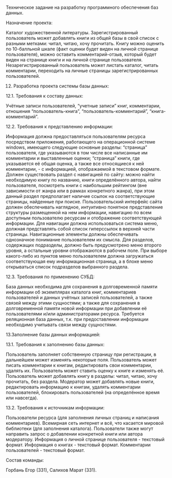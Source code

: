 Техническое задание на разработку программного обеспечения баз данных.

Назначение проекта:

Каталог художественной литературы. Зарегистрированный пользователь может добавлять книги из общей базы в свой список с разными метками: читал, читаю, хочу прочитать. Книгу можно оценить по 10-балльной шкале (факт оценки будет виден на личной странице пользователя), можно оставить комментарий-отзыв, который будет виден на странице книги и на личной странице пользователя. Незарегистрированный пользователь может листать каталог, читать комментарии, переходить на личные страницы зарегистрированных пользователей.

12. Разработка проекта системы базы данных:

12.1. Требования к составу данных:

Учётные записи пользователей, “учетные записи” книг, комментарии, отношения “пользователь-книга”, “пользователь-комментарий”, “книга-комментарий”.

12.2. Требования к представлению информации:

Информация должна предоставляться пользователям ресурса посредством приложения, работающего на операционной системе windows, имеющего следующие основные разделы: “страница” пользователя, где указываются в том числе все написанные им комментарии и выставленные оценки; “страница” книги, где указывается её общая оценка, а также все относящиеся к ней комментарии, - с информацией, отображаемой в текстовом формате. Должен существовать раздел с навигацией по сайту: можно найти необходимую книгу по названию, книги определённого автора, найти пользователя, посмотреть книги с наибольшим рейтингом (вне зависимости от жанра или в рамках конкретного жанра), при этом данный раздел предполагает наличие ссылок на соответствующие страницы, найденные при поиске. Пользовательский интерфейс сайта должен обеспечивать наглядное, интуитивно понятное представление структуры размещенной на нем информации,  навигацию по всем доступным пользователю ресурсам и отображение соответствующей информации. Для навигации должна использоваться система меню, должная представлять собой список гиперссылок в верхней части страницы. Навигационные элементы должны обеспечивать однозначное понимание пользователем их смысла. Для разделов, содержащих подразделы, должно быть предусмотрено меню второго уровня, а остальные уровни отображаются в рабочем поле. При выборе какого-либо из пунктов меню пользователем должна загружаться соответствующая ему информационная страница, а в блоке меню открываться список подразделов выбранного раздела.

12.3. Требования по применению СУБД:

База данных необходима для сохранения в долговременной памяти информации об экземплярах каталога книг, комментариев пользователей и данных учётных записей пользователей, а также связей между этими сущностями; а также для сохранения в долговременной памяти новой информации при добавлении её пользователями и/или администраторами ресурса. Требуется реляционная база данных, т.к. при предоставлении информации необходимо учитывать связи между сущностями.

13.Заполнение базы данных информацией:

13.1. Требования к заполнению базы данных:

Пользователь заполняет собственную страницу при регистрации, в дальнейшем может изменять некоторые поля. Пользователь может писать комментарии к книгам, редактировать свои комментарии, удалять их. Пользователь может ставить оценку к книге и изменять её. Пользователь может добавлять книгу в разделы: читал, читаю, хочу прочитать, без раздела. Модератор может добавлять новые книги, редактировать информацию к книгам, удалять комментарии пользователей, блокировать пользователей (на определённое время или навсегда).

13.2. Требования к источникам информации:

Пользователи ресурса (для заполнения личных страниц и написания комментариев). Всемирная сеть интернет и всё, что касается мировой библиотеки (для заполнения каталога). Пользователи также могут направить запрос о добавлении конкретной книги или автора модератору. Информация о личной странице пользователя - текстовый формат. Информация о книгах - текстовый формат. Комментарии пользователей - текстовый формат.


Состав команды:

Горбань Егор (331), Салихов Марат (331).

